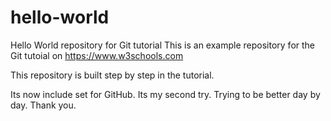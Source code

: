 ﻿# hello-world
Hello World repository for Git tutorial
This is an example repository for the Git tutoial on https://www.w3schools.com

This repository is built step by step in the tutorial.

Its now include set for GitHub.
Its my second try.
Trying to be better day by day.
Thank you.
